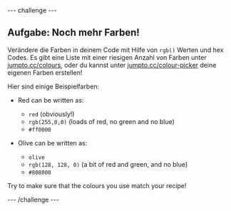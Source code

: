 \--- challenge \---

## Aufgabe: Noch mehr Farben!

Verändere die Farben in deinem Code mit Hilfe von `rgb()` Werten und hex Codes. Es gibt eine Liste mit einer riesigen Anzahl von Farben unter <a href="http://jumpto.cc/colours" target="_blank">jumpto.cc/colours</a>, oder du kannst unter <a href="http://jumpto.cc/colour-picker" target="_blank">jumpto.cc/colour-picker</a> deine eigenen Farben erstellen!

Hier sind einige Beispielfarben:

+ Red can be written as:
    
    + `red` (obviously!)
    + `rgb(255,0,0)` (loads of red, no green and no blue)
    + `#ff0000`

+ Olive can be written as:
    
    + `olive`
    + `rgb(128, 128, 0)` (a bit of red and green, and no blue)
    + `#808000`

Try to make sure that the colours you use match your recipe!

\--- /challenge \---